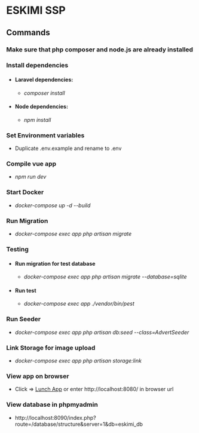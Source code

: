 # ESKIMI SSP


## Commands

### Make sure that php composer and node.js are already installed

### Install dependencies
- #### Laravel dependencies: 
  - _composer install_
- #### Node dependencies: 
  - _npm install_

### Set Environment variables
- Duplicate .env.example and rename to .env

### Compile vue app
- _npm run dev_

### Start Docker
- _docker-compose up -d --build_

### Run Migration
- _docker-compose exec app php artisan migrate_

### Testing
- #### Run migration for test database
  - _docker-compose exec app php artisan migrate --database=sqlite_ 
- #### Run test
  - _docker-compose exec app ./vendor/bin/pest_

### Run Seeder
- _docker-compose exec app php artisan db:seed --class=AdvertSeeder_

### Link Storage for image upload
- _docker-compose exec app php artisan storage:link_

### View app on browser
- Click => <a href="http://localhost:8080/" target="_blank">Lunch App</a> or enter http://localhost:8080/ in browser url

### View database in phpmyadmin
- http://localhost:8090/index.php?route=/database/structure&server=1&db=eskimi_db
